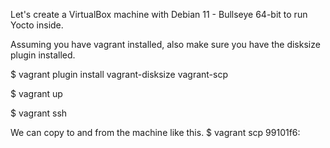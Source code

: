 Let's create a VirtualBox machine with Debian 11 - Bullseye 64-bit to run Yocto inside.

Assuming you have vagrant installed, also make sure you have the disksize plugin installed.

$ vagrant plugin install vagrant-disksize vagrant-scp

$ vagrant up

$ vagrant ssh

We can copy to and from the machine like this.
$ vagrant scp <file> 99101f6:
